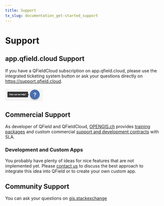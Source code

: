 ```yaml
---
title: Support
tx_slug: documentation_get-started_support
---
```


# Support

## app.qfield.cloud Support

If you have a QFieldCloud subscription on app.qfield.cloud, please use the   integrated ticketing system button or ask your questions directly on
https://support.qfield.cloud.

![Find the help button on the bottom right of all the QFieldCloud pages.](../assets/images/support_button_qfc.png)

## Commercial Support

As developer of QField and QFieldCloud, [OPENGIS.ch](https://www.opengis.ch/#features) <!-- markdown-link-check-disable-line -->
provides [training packages](https://www.opengis.ch/qfield-training/)
and custom commercial [support and development contracts](https://www.opengis.ch/qgis-support/) with SLA. <!-- markdown-link-check-disable-line -->

### Development and Custom Apps

You probably have plenty of ideas for nice features that are not
implemented yet. Please [contact us](https://www.opengis.ch/#contact) to
discuss the best approach to integrate this idea into QField or to
create your own custom app.

## Community Support

You can ask your questions on
[gis.stackexchange](http://gis.stackexchange.com/questions/tagged/qfield?sort=newest) <!-- markdown-link-check-disable-line -->
